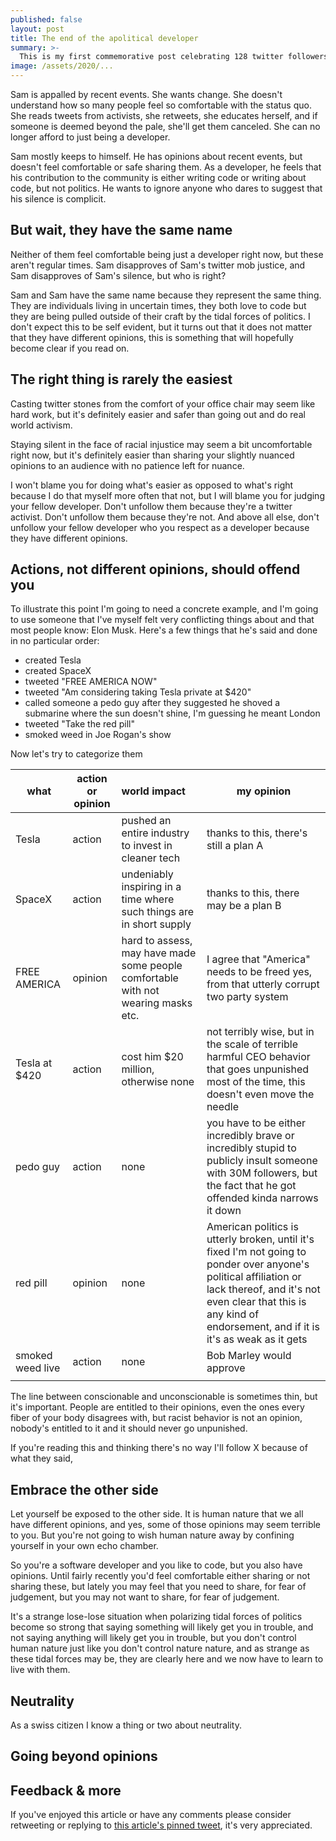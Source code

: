 ```yaml
---
published: false
layout: post
title: The end of the apolitical developer
summary: >-
  This is my first commemorative post celebrating 128 twitter followers
image: /assets/2020/...
---
```






Sam is appalled by recent events. She wants change. She doesn't understand how so many people feel so comfortable with the status quo. She reads tweets from activists, she retweets, she educates herself, and if someone is deemed beyond the pale, she'll get them canceled. She can no longer afford to just being a developer.

Sam mostly keeps to himself. He has opinions about recent events, but doesn't feel comfortable or safe sharing them. As a developer, he feels that his contribution to the community is either writing code or writing about code, but not politics. He wants to ignore anyone who dares to suggest that his silence is complicit.

## But wait, they have the same name

Neither of them feel comfortable being just a developer right now, but these aren't regular times. Sam disapproves of Sam's twitter mob justice, and Sam disapproves of Sam's silence, but who is right?

Sam and Sam have the same name because they represent the same thing. They are individuals living in uncertain times, they both love to code but they are being pulled outside of their craft by the tidal forces of politics. I don't expect this to be self evident, but it turns out that it does not matter that they have different opinions, this is something that will hopefully become clear if you read on.

## The right thing is rarely the easiest

Casting twitter stones from the comfort of your office chair may seem like hard work, but it's definitely easier and safer than going out and do real world activism.

Staying silent in the face of racial injustice may seem a bit uncomfortable right now, but it's definitely easier than sharing your slightly nuanced opinions to an audience with no patience left for nuance.

I won't blame you for doing what's easier as opposed to what's right because I do that myself more often that not, but I will blame you for judging your fellow developer. Don't unfollow them because they're a twitter activist. Don't unfollow them because they're not. And above all else, don't unfollow your fellow developer who you respect as a developer because they have different opinions.

## Actions, not different opinions, should offend you

To illustrate this point I'm going to need a concrete example, and I'm going to use someone that I've myself felt very conflicting things about and that most people know: Elon Musk. Here's a few things that he's said and done in no particular order:

- created Tesla
- created SpaceX
- tweeted "FREE AMERICA NOW"
- tweeted "Am considering taking Tesla private at $420"
- called someone a pedo guy after they suggested he shoved a submarine where the sun doesn't shine, I'm guessing he meant London
- tweeted "Take the red pill"
- smoked weed in Joe Rogan's show

Now let's try to categorize them

| what             | action or opinion | world impact                                                 | my opinion                                                   |
| ---------------- | ----------------- | :----------------------------------------------------------- | ------------------------------------------------------------ |
| Tesla            | action            | pushed an entire industry to invest in cleaner tech          | thanks to this, there's still a plan A                       |
| SpaceX           | action            | undeniably inspiring in a time where such things are in short supply | thanks to this, there may be a plan B                        |
| FREE AMERICA     | opinion           | hard to assess, may have made some people comfortable with not wearing masks etc. | I agree that "America" needs to be freed yes, from that utterly corrupt two party system |
| Tesla at $420    | action            | cost him $20 million, otherwise none                         | not terribly wise, but in the scale of terrible harmful CEO behavior that goes unpunished most of the time, this doesn't even move the needle |
| pedo guy         | action            | none                                                         | you have to be either incredibly brave or incredibly stupid to publicly insult someone with 30M followers, but the fact that he got offended kinda narrows it down |
| red pill         | opinion           | none                                                         | American politics is utterly broken, until it's fixed I'm not going to ponder over anyone's political affiliation or lack thereof, and it's not even clear that this is any kind of endorsement, and if it is it's as weak as it gets |
| smoked weed live | action            | none                                                         | Bob Marley would approve                                     |
|                  |                   |                                                              |                                                              |



The line between conscionable and unconscionable is sometimes thin, but it's important. People are entitled to their opinions, even the ones every fiber of your body disagrees with, but racist behavior is not an opinion, nobody's entitled to it and it should never go unpunished.

If you're reading this and thinking there's no way I'll follow X because of what they said,

## Embrace the other side

Let yourself be exposed to the other side. It is human nature that we all have different opinions, and yes, some of those opinions may seem terrible to you. But you're not going to wish human nature away by confining yourself in your own echo chamber.



So you're a software developer and you like to code, but you also have opinions. Until fairly recently you'd feel comfortable either sharing or not sharing these, but lately you may feel that you need to share, for fear of judgement, but you may not want to share, for fear of judgement. 

It's a strange lose-lose situation when polarizing tidal forces of politics become so strong that saying something will likely get you in trouble, and not saying anything will likely get you in trouble, but you don't control human nature just like you don't control nature nature, and as strange as these tidal forces may be, they are clearly here and we now have to learn to live with them.

## Neutrality

As a swiss citizen I know a thing or two about neutrality.

## Going beyond opinions





## Feedback & more

If you've enjoyed this article or have any comments please consider retweeting or replying to [this article's pinned tweet](https://twitter.com/luislikeIewis), it's very appreciated.
